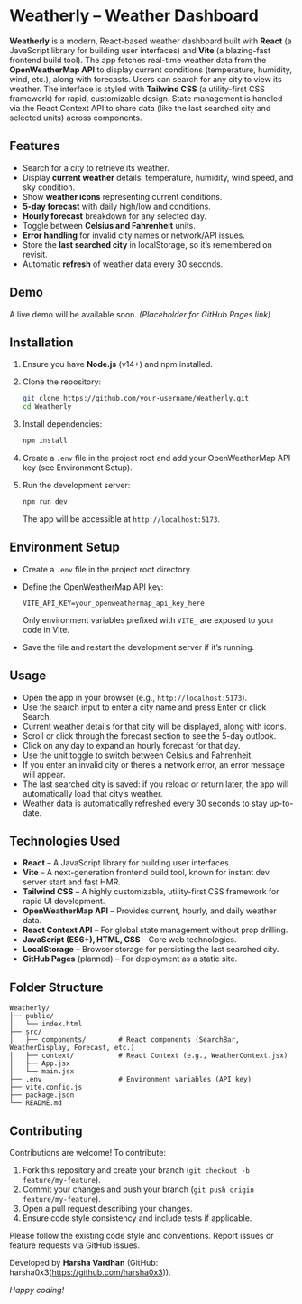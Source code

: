 # Weatherly – Weather Dashboard

**Weatherly** is a modern, React-based weather dashboard built with **React** (a JavaScript library for building user interfaces) and **Vite** (a blazing-fast frontend build tool). The app fetches real-time weather data from the **OpenWeatherMap API** to display current conditions (temperature, humidity, wind, etc.), along with forecasts. Users can search for any city to view its weather. The interface is styled with **Tailwind CSS** (a utility-first CSS framework) for rapid, customizable design. State management is handled via the React Context API to share data (like the last searched city and selected units) across components.

## Features

- Search for a city to retrieve its weather.
- Display **current weather** details: temperature, humidity, wind speed, and sky condition.
- Show **weather icons** representing current conditions.
- **5-day forecast** with daily high/low and conditions.
- **Hourly forecast** breakdown for any selected day.
- Toggle between **Celsius and Fahrenheit** units.
- **Error handling** for invalid city names or network/API issues.
- Store the **last searched city** in localStorage, so it’s remembered on revisit.
- Automatic **refresh** of weather data every 30 seconds.

## Demo

A live demo will be available soon. _(Placeholder for GitHub Pages link)_

## Installation

1. Ensure you have **Node.js** (v14+) and npm installed.
2. Clone the repository:

   ```bash
   git clone https://github.com/your-username/Weatherly.git
   cd Weatherly
   ```

3. Install dependencies:

   ```bash
   npm install
   ```

4. Create a `.env` file in the project root and add your OpenWeatherMap API key (see Environment Setup).
5. Run the development server:

   ```bash
   npm run dev
   ```

   The app will be accessible at `http://localhost:5173`.

## Environment Setup

- Create a `.env` file in the project root directory.
- Define the OpenWeatherMap API key:

  ```env
  VITE_API_KEY=your_openweathermap_api_key_here
  ```

  Only environment variables prefixed with `VITE_` are exposed to your code in Vite.

- Save the file and restart the development server if it’s running.

## Usage

- Open the app in your browser (e.g., `http://localhost:5173`).
- Use the search input to enter a city name and press Enter or click Search.
- Current weather details for that city will be displayed, along with icons.
- Scroll or click through the forecast section to see the 5-day outlook.
- Click on any day to expand an hourly forecast for that day.
- Use the unit toggle to switch between Celsius and Fahrenheit.
- If you enter an invalid city or there’s a network error, an error message will appear.
- The last searched city is saved: if you reload or return later, the app will automatically load that city’s weather.
- Weather data is automatically refreshed every 30 seconds to stay up-to-date.

## Technologies Used

- **React** – A JavaScript library for building user interfaces.
- **Vite** – A next-generation frontend build tool, known for instant dev server start and fast HMR.
- **Tailwind CSS** – A highly customizable, utility-first CSS framework for rapid UI development.
- **OpenWeatherMap API** – Provides current, hourly, and daily weather data.
- **React Context API** – For global state management without prop drilling.
- **JavaScript (ES6+), HTML, CSS** – Core web technologies.
- **LocalStorage** – Browser storage for persisting the last searched city.
- **GitHub Pages** (planned) – For deployment as a static site.

## Folder Structure

```
Weatherly/
├── public/
│   └── index.html
├── src/
│   ├── components/        # React components (SearchBar, WeatherDisplay, Forecast, etc.)
│   ├── context/           # React Context (e.g., WeatherContext.jsx)
│   ├── App.jsx
│   └── main.jsx
├── .env                   # Environment variables (API key)
├── vite.config.js
├── package.json
└── README.md
```

## Contributing

Contributions are welcome! To contribute:

1. Fork this repository and create your branch (`git checkout -b feature/my-feature`).
2. Commit your changes and push your branch (`git push origin feature/my-feature`).
3. Open a pull request describing your changes.
4. Ensure code style consistency and include tests if applicable.

Please follow the existing code style and conventions. Report issues or feature requests via GitHub issues.

Developed by **Harsha Vardhan** (GitHub: harsha0x3(https://github.com/harsha0x3)).

_Happy coding!_
